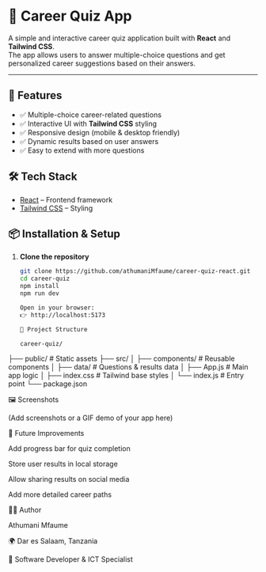 # 🎯 Career Quiz App

A simple and interactive career quiz application built with **React** and **Tailwind CSS**.  
The app allows users to answer multiple-choice questions and get personalized career suggestions based on their answers.

---

## 🚀 Features
- ✅ Multiple-choice career-related questions  
- ✅ Interactive UI with **Tailwind CSS** styling  
- ✅ Responsive design (mobile & desktop friendly)  
- ✅ Dynamic results based on user answers  
- ✅ Easy to extend with more questions  

## 🛠️ Tech Stack
- [React](https://react.dev/) – Frontend framework  
- [Tailwind CSS](https://tailwindcss.com/) – Styling  

## 📦 Installation & Setup

1. **Clone the repository**
   ```bash
   git clone https://github.com/athumaniMfaume/career-quiz-react.git
   cd career-quiz
   npm install
   npm run dev

   Open in your browser:
   👉 http://localhost:5173

   📂 Project Structure

   career-quiz/
├── public/             # Static assets
├── src/
│   ├── components/     # Reusable components
│   ├── data/           # Questions & results data
│   ├── App.js          # Main app logic
│   ├── index.css       # Tailwind base styles
│   └── index.js        # Entry point
└── package.json

🖼️ Screenshots

(Add screenshots or a GIF demo of your app here)

🔮 Future Improvements

Add progress bar for quiz completion

Store user results in local storage

Allow sharing results on social media

Add more detailed career paths

👨‍💻 Author

Athumani Mfaume

🌍 Dar es Salaam, Tanzania

💼 Software Developer & ICT Specialist

